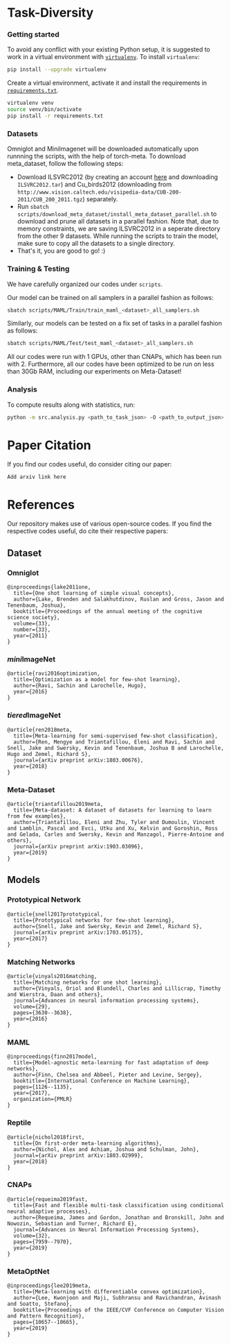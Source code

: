 # Task-Diversity

### Getting started

To avoid any conflict with your existing Python setup, it is suggested to work in a virtual environment with [`virtualenv`](https://docs.python-guide.org/dev/virtualenvs/). To install `virtualenv`:
```bash
pip install --upgrade virtualenv
```
Create a virtual environment, activate it and install the requirements in [`requirements.txt`](requirements.txt).
```bash
virtualenv venv
source venv/bin/activate
pip install -r requirements.txt
```

### Datasets

Omniglot and MiniImagenet will be downloaded automatically upon runnning the scripts, with the help of torch-meta. To download meta_dataset, follow the following steps:
* Download ILSVRC2012 (by creating an account [here](https://image-net.org/challenges/LSVRC/2012/index.php) and downloading `ILSVRC2012.tar`) and Cu_birds2012 (downloading from `http://www.vision.caltech.edu/visipedia-data/CUB-200-2011/CUB_200_2011.tgz`) separately.
* Run `sbatch scripts/download_meta_dataset/install_meta_dataset_parallel.sh` to download and prune all datasets in a parallel fashion. Note that, due to memory constraints, we are saving ILSVRC2012 in a seperate directory from the other 9 datasets. While running the scripts to train the model, make sure to copy all the datasets to a single directory.
* That's it, you are good to go! :)

### Training & Testing

We have carefully organized our codes under ```scripts```.

Our model can be trained on all samplers in a parallel fashion as follows:
```bash
sbatch scripts/MAML/Train/train_maml_<dataset>_all_samplers.sh
```
Similarly, our models can be tested on a fix set of tasks in a parallel fashion as follows:
```bash
sbatch scripts/MAML/Test/test_maml_<dataset>_all_samplers.sh
```

All our codes were run with 1 GPUs, other than CNAPs, which has been run with 2. Furthermore, all our codes have been optimized to be run on less than 30Gb RAM, including our experiments on Meta-Dataset!

### Analysis

To compute results along with statistics, run:
```bash
python -m src.analysis.py <path_to_task_json> -O <path_to_output_json>
```

# Paper Citation

If you find our codes useful, do consider citing our paper:
```
Add arxiv link here
```

# References

Our repository makes use of various open-source codes. If you find the respective codes useful, do cite their respective papers:

## Dataset

### Omniglot

```
@inproceedings{lake2011one,
  title={One shot learning of simple visual concepts},
  author={Lake, Brenden and Salakhutdinov, Ruslan and Gross, Jason and Tenenbaum, Joshua},
  booktitle={Proceedings of the annual meeting of the cognitive science society},
  volume={33},
  number={33},
  year={2011}
}
```

### *mini*ImageNet

```
@article{ravi2016optimization,
  title={Optimization as a model for few-shot learning},
  author={Ravi, Sachin and Larochelle, Hugo},
  year={2016}
}
```

### *tiered*ImageNet

```
@article{ren2018meta,
  title={Meta-learning for semi-supervised few-shot classification},
  author={Ren, Mengye and Triantafillou, Eleni and Ravi, Sachin and Snell, Jake and Swersky, Kevin and Tenenbaum, Joshua B and Larochelle, Hugo and Zemel, Richard S},
  journal={arXiv preprint arXiv:1803.00676},
  year={2018}
}
```

### Meta-Dataset

```
@article{triantafillou2019meta,
  title={Meta-dataset: A dataset of datasets for learning to learn from few examples},
  author={Triantafillou, Eleni and Zhu, Tyler and Dumoulin, Vincent and Lamblin, Pascal and Evci, Utku and Xu, Kelvin and Goroshin, Ross and Gelada, Carles and Swersky, Kevin and Manzagol, Pierre-Antoine and others},
  journal={arXiv preprint arXiv:1903.03096},
  year={2019}
}
```

## Models

### Prototypical Network

```
@article{snell2017prototypical,
  title={Prototypical networks for few-shot learning},
  author={Snell, Jake and Swersky, Kevin and Zemel, Richard S},
  journal={arXiv preprint arXiv:1703.05175},
  year={2017}
}
```

### Matching Networks

```
@article{vinyals2016matching,
  title={Matching networks for one shot learning},
  author={Vinyals, Oriol and Blundell, Charles and Lillicrap, Timothy and Wierstra, Daan and others},
  journal={Advances in neural information processing systems},
  volume={29},
  pages={3630--3638},
  year={2016}
}
```

### MAML

```
@inproceedings{finn2017model,
  title={Model-agnostic meta-learning for fast adaptation of deep networks},
  author={Finn, Chelsea and Abbeel, Pieter and Levine, Sergey},
  booktitle={International Conference on Machine Learning},
  pages={1126--1135},
  year={2017},
  organization={PMLR}
}
```

### Reptile

```
@article{nichol2018first,
  title={On first-order meta-learning algorithms},
  author={Nichol, Alex and Achiam, Joshua and Schulman, John},
  journal={arXiv preprint arXiv:1803.02999},
  year={2018}
}
```

### CNAPs

```
@article{requeima2019fast,
  title={Fast and flexible multi-task classification using conditional neural adaptive processes},
  author={Requeima, James and Gordon, Jonathan and Bronskill, John and Nowozin, Sebastian and Turner, Richard E},
  journal={Advances in Neural Information Processing Systems},
  volume={32},
  pages={7959--7970},
  year={2019}
}
```

### MetaOptNet

```
@inproceedings{lee2019meta,
  title={Meta-learning with differentiable convex optimization},
  author={Lee, Kwonjoon and Maji, Subhransu and Ravichandran, Avinash and Soatto, Stefano},
  booktitle={Proceedings of the IEEE/CVF Conference on Computer Vision and Pattern Recognition},
  pages={10657--10665},
  year={2019}
}
```
